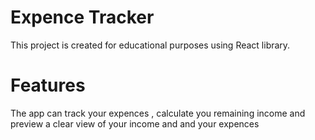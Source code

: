 # Expence Tracker

This project is created for educational purposes using React library.

# Features

The app can track your expences , calculate you remaining income and preview a clear view of your income and and your expences
